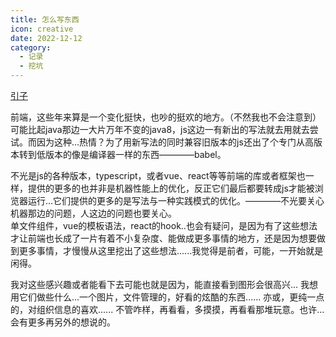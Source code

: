 ```yaml
---
title: 怎么写东西
icon: creative
date: 2022-12-12
category:
  - 记录
  - 挖坑
---
```


[引子](../practice/vue-waterfall.md/#下一步工作)

前端，这些年来算是一个变化挺快，也吵的挺欢的地方。（不然我也不会注意到）  
可能比起java那边一大片万年不变的java8，js这边一有新出的写法就去用就去尝试。而因为这种...热情？为了用新写法的同时兼容旧版本的js还出了个专门从高版本转到低版本的像是编译器一样的东西————babel。  

不光是js的各种版本，typescript，或者vue、react等等前端的库或者框架也一样，提供的更多的也并非是机器性能上的优化，反正它们最后都要转成js才能被浏览器运行...它们提供的更多的是写法与一种实践模式的优化。————不光要关心机器那边的问题，人这边的问题也要关心。  
单文件组件，vue的模板语法，react的hook..也会有疑问，是因为有了这些想法才让前端也长成了一片有着不小复杂度、能做成更多事情的地方，还是因为想要做到更多事情，才慢慢从这里挖出了这些想法......我觉得是前者，可能，一开始就是闲得。  

我对这些感兴趣或者能看下去可能也就是因为，能直接看到图形会很高兴...
我想用它们做些什么...一个图片，文件管理的，好看的炫酷的东西......
亦或，更纯一点的，对组织信息的喜欢......
不管咋样，再看看，多摸摸，再看看那堆玩意。也许...会有更多再另外的想说的。

